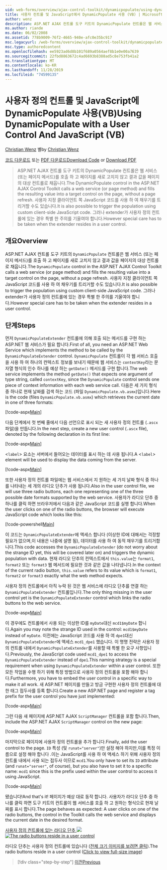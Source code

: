 ```yaml
---
uid: web-forms/overview/ajax-control-toolkit/dynamicpopulate/using-dynamicpopulate-with-a-user-control-and-javascript-vb
title: 사용자 컨트롤 및 JavaScript에서 DynamicPopulate 사용 (VB) | Microsoft Docs
author: wenz
description: ASP.NET AJAX 컨트롤 도구 키트의 DynamicPopulate 컨트롤은 웹 서비스 (또는 페이지 메서드)를 호출 하 고 결과 값을 t ...의 대상 컨트롤로 채웁니다.
ms.author: riande
ms.date: 06/02/2008
ms.assetid: 778b9009-76f2-4665-940e-afc0e35bc917
msc.legacyurl: /web-forms/overview/ajax-control-toolkit/dynamicpopulate/using-dynamicpopulate-with-a-user-control-and-javascript-vb
msc.type: authoredcontent
ms.openlocfilehash: ee5923ad6d8b101f689a0564aef8b1e0e00a7639
ms.sourcegitcommit: 22fbd8863672c4ad6693b8388ad5c8e753fb41a2
ms.translationtype: MT
ms.contentlocale: ko-KR
ms.lasthandoff: 11/28/2019
ms.locfileid: "74599135"
---
```

# <a name="using-dynamicpopulate-with-a-user-control-and-javascript-vb"></a><span data-ttu-id="2dff5-103">사용자 정의 컨트롤 및 JavaScript에 DynamicPopulate 사용(VB)</span><span class="sxs-lookup"><span data-stu-id="2dff5-103">Using DynamicPopulate with a User Control And JavaScript (VB)</span></span>

<span data-ttu-id="2dff5-104">[Christian Wenz](https://github.com/wenz) 별</span><span class="sxs-lookup"><span data-stu-id="2dff5-104">by [Christian Wenz](https://github.com/wenz)</span></span>

<span data-ttu-id="2dff5-105">[코드 다운로드](https://download.microsoft.com/download/d/8/f/d8f2f6f9-1b7c-46ad-9252-e1fc81bdea3e/dynamicpopulate2.vb.zip) 또는 [PDF 다운로드](https://download.microsoft.com/download/b/6/a/b6ae89ee-df69-4c87-9bfb-ad1eb2b23373/dynamicpopulate2VB.pdf)</span><span class="sxs-lookup"><span data-stu-id="2dff5-105">[Download Code](https://download.microsoft.com/download/d/8/f/d8f2f6f9-1b7c-46ad-9252-e1fc81bdea3e/dynamicpopulate2.vb.zip) or [Download PDF](https://download.microsoft.com/download/b/6/a/b6ae89ee-df69-4c87-9bfb-ad1eb2b23373/dynamicpopulate2VB.pdf)</span></span>

> <span data-ttu-id="2dff5-106">ASP.NET AJAX 컨트롤 도구 키트의 DynamicPopulate 컨트롤은 웹 서비스 (또는 페이지 메서드)를 호출 하 고 페이지를 새로 고치지 않고 결과 값을 페이지의 대상 컨트롤로 채웁니다.</span><span class="sxs-lookup"><span data-stu-id="2dff5-106">The DynamicPopulate control in the ASP.NET AJAX Control Toolkit calls a web service (or page method) and fills the resulting value into a target control on the page, without a page refresh.</span></span> <span data-ttu-id="2dff5-107">사용자 지정 클라이언트 쪽 JavaScript 코드를 사용 하 여 채우기를 트리거할 수도 있습니다.</span><span class="sxs-lookup"><span data-stu-id="2dff5-107">It is also possible to trigger the population using custom client-side JavaScript code.</span></span> <span data-ttu-id="2dff5-108">그러나 extender가 사용자 정의 컨트롤에 있는 경우 특별 한 주의를 기울여야 합니다.</span><span class="sxs-lookup"><span data-stu-id="2dff5-108">However special care has to be taken when the extender resides in a user control.</span></span>

## <a name="overview"></a><span data-ttu-id="2dff5-109">개요</span><span class="sxs-lookup"><span data-stu-id="2dff5-109">Overview</span></span>

<span data-ttu-id="2dff5-110">ASP.NET AJAX 컨트롤 도구 키트의 `DynamicPopulate` 컨트롤은 웹 서비스 (또는 페이지 메서드)를 호출 하 고 페이지를 새로 고치지 않고 결과 값을 페이지의 대상 컨트롤로 채웁니다.</span><span class="sxs-lookup"><span data-stu-id="2dff5-110">The `DynamicPopulate` control in the ASP.NET AJAX Control Toolkit calls a web service (or page method) and fills the resulting value into a target control on the page, without a page refresh.</span></span> <span data-ttu-id="2dff5-111">사용자 지정 클라이언트 쪽 JavaScript 코드를 사용 하 여 채우기를 트리거할 수도 있습니다.</span><span class="sxs-lookup"><span data-stu-id="2dff5-111">It is also possible to trigger the population using custom client-side JavaScript code.</span></span> <span data-ttu-id="2dff5-112">그러나 extender가 사용자 정의 컨트롤에 있는 경우 특별 한 주의를 기울여야 합니다.</span><span class="sxs-lookup"><span data-stu-id="2dff5-112">However special care has to be taken when the extender resides in a user control.</span></span>

## <a name="steps"></a><span data-ttu-id="2dff5-113">단계</span><span class="sxs-lookup"><span data-stu-id="2dff5-113">Steps</span></span>

<span data-ttu-id="2dff5-114">먼저 `DynamicPopulateExtender` 컨트롤에 의해 호출 되는 메서드를 구현 하는 ASP.NET 웹 서비스가 필요 합니다.</span><span class="sxs-lookup"><span data-stu-id="2dff5-114">First of all, you need an ASP.NET Web Service which implements the method to be called by the `DynamicPopulateExtender` control.</span></span> <span data-ttu-id="2dff5-115">`DynamicPopulate` 컨트롤이 각 웹 서비스 호출을 사용 하 여 하나의 컨텍스트 정보를 보내기 때문에 웹 서비스는 `contextKey`라는 문자열 형식의 인수 하나를 예상 하는 `getDate()` 메서드를 구현 합니다.</span><span class="sxs-lookup"><span data-stu-id="2dff5-115">The web service implements the method `getDate()` that expects one argument of type string, called `contextKey`, since the `DynamicPopulate` control sends one piece of context information with each web service call.</span></span> <span data-ttu-id="2dff5-116">다음은 세 가지 형식 중 하나로 현재 날짜를 검색 하는 코드 (파일 `DynamicPopulate.vb.asmx`)입니다.</span><span class="sxs-lookup"><span data-stu-id="2dff5-116">Here is the code (files `DynamicPopulate.vb.asmx`) which retrieves the current date in one of three formats:</span></span>

[!code-aspx[Main](using-dynamicpopulate-with-a-user-control-and-javascript-vb/samples/sample1.aspx)]

<span data-ttu-id="2dff5-117">다음 단계에서 첫 번째 줄에서 다음 선언으로 표시 되는 새 사용자 정의 컨트롤 (`.ascx` 파일)을 만듭니다.</span><span class="sxs-lookup"><span data-stu-id="2dff5-117">In the next step, create a new user control (`.ascx` file), denoted by the following declaration in its first line:</span></span>

[!code-aspx[Main](using-dynamicpopulate-with-a-user-control-and-javascript-vb/samples/sample2.aspx)]

<span data-ttu-id="2dff5-118">&lt;`label`&gt; 요소는 서버에서 들어오는 데이터를 표시 하는 데 사용 됩니다.</span><span class="sxs-lookup"><span data-stu-id="2dff5-118">A &lt;`label`&gt; element will be used to display the data coming from the server.</span></span>

[!code-aspx[Main](using-dynamicpopulate-with-a-user-control-and-javascript-vb/samples/sample3.aspx)]

<span data-ttu-id="2dff5-119">또한 사용자 정의 컨트롤 파일에는 웹 서비스에서 지 원하는 세 가지 날짜 형식 중 하나를 나타내는 세 개의 라디오 단추가 사용 됩니다.</span><span class="sxs-lookup"><span data-stu-id="2dff5-119">Also in the user control file, we will use three radio buttons, each one representing one of the three possible date formats supported by the web service.</span></span> <span data-ttu-id="2dff5-120">사용자가 라디오 단추 중 하나를 클릭 하면 브라우저에서 다음과 같은 JavaScript 코드를 실행 합니다.</span><span class="sxs-lookup"><span data-stu-id="2dff5-120">When the user clicks on one of the radio buttons, the browser will execute JavaScript code which looks like this:</span></span>

[!code-powershell[Main](using-dynamicpopulate-with-a-user-control-and-javascript-vb/samples/sample4.ps1)]

<span data-ttu-id="2dff5-121">이 코드는 `DynamicPopulateExtender`에 액세스 합니다 (이상한 ID에 대해서는 걱정할 필요가 없으며,이 내용은 나중에 설명 됨), 데이터를 사용 하 여 동적 채우기를 트리거합니다.</span><span class="sxs-lookup"><span data-stu-id="2dff5-121">This code accesses the `DynamicPopulateExtender` (do not worry about the strange ID yet, this will be covered later on) and triggers the dynamic population with data.</span></span> <span data-ttu-id="2dff5-122">현재 라디오 단추의 컨텍스트에서 `this.value`는 `format1`, `format2` 또는 `format3` 웹 메서드에 필요한 것과 같은 값을 나타냅니다.</span><span class="sxs-lookup"><span data-stu-id="2dff5-122">In the context of the current radio button, `this.value` refers to its value which is `format1`, `format2` or `format3` exactly what the web method expects.</span></span>

<span data-ttu-id="2dff5-123">사용자 정의 컨트롤에서 아직 누락 된 것은 웹 서비스에 라디오 단추를 연결 하는 `DynamicPopulateExtender` 컨트롤입니다.</span><span class="sxs-lookup"><span data-stu-id="2dff5-123">The only thing missing in the user control yet is the `DynamicPopulateExtender` control which links the radio buttons to the web service.</span></span>

[!code-aspx[Main](using-dynamicpopulate-with-a-user-control-and-javascript-vb/samples/sample5.aspx)]

<span data-ttu-id="2dff5-124">이 경우에도 컨트롤에서 사용 되는 이상한 ID를 `myDate`대신 `mcd1$myDate` 합니다.</span><span class="sxs-lookup"><span data-stu-id="2dff5-124">Again you may note the strange ID used in the control: `mcd1$myDate` instead of `myDate`.</span></span> <span data-ttu-id="2dff5-125">이전에는 JavaScript 코드를 사용 하 여 `dpe1`대신 `DynamicPopulateExtender`에 액세스 `mcd1_dpe1` 했습니다. 이 명명 전략은 사용자 정의 컨트롤 내에서 `DynamicPopulateExtender`를 사용할 때 특별 한 요구 사항입니다.</span><span class="sxs-lookup"><span data-stu-id="2dff5-125">Previously, the JavaScript code used `mcd1_dpe1` to access the `DynamicPopulateExtender` instead of `dpe1`.This naming strategy is a special requirement when using `DynamicPopulateExtender` within a user control.</span></span> <span data-ttu-id="2dff5-126">또한 모든 작업을 수행 하기 위해 특정 방법으로 사용자 정의 컨트롤을 포함 해야 합니다.</span><span class="sxs-lookup"><span data-stu-id="2dff5-126">Furthermore, you have to embed the user control in a specific way to make it all work.</span></span> <span data-ttu-id="2dff5-127">새 ASP.NET 페이지를 만들고 방금 구현한 사용자 정의 컨트롤에 대 한 태그 접두사를 등록 합니다.</span><span class="sxs-lookup"><span data-stu-id="2dff5-127">Create a new ASP.NET page and register a tag prefix for the user control you have just implemented:</span></span>

[!code-aspx[Main](using-dynamicpopulate-with-a-user-control-and-javascript-vb/samples/sample6.aspx)]

<span data-ttu-id="2dff5-128">그런 다음 새 페이지에 ASP.NET AJAX `ScriptManager` 컨트롤을 포함 합니다.</span><span class="sxs-lookup"><span data-stu-id="2dff5-128">Then, include the ASP.NET AJAX `ScriptManager` control on the new page:</span></span>

[!code-aspx[Main](using-dynamicpopulate-with-a-user-control-and-javascript-vb/samples/sample7.aspx)]

<span data-ttu-id="2dff5-129">마지막으로 페이지에 사용자 정의 컨트롤을 추가 합니다.</span><span class="sxs-lookup"><span data-stu-id="2dff5-129">Finally, add the user control to the page.</span></span> <span data-ttu-id="2dff5-130">`ID` 특성 (및 `runat="server"`)만 설정 해야 하지만,이를 특정 이름으로 설정 해야 합니다 .이는 JavaScript를 사용 하 여 액세스 하기 위해 사용자 정의 컨트롤 내에서 사용 되는 접두사 이므로 `mcd1`.</span><span class="sxs-lookup"><span data-stu-id="2dff5-130">You only have to set its `ID` attribute (and `runat="server"`, of course), but you also have to set it to a specific name: `mcd1` since this is the prefix used within the user control to access it using JavaScript.</span></span>

[!code-aspx[Main](using-dynamicpopulate-with-a-user-control-and-javascript-vb/samples/sample8.aspx)]

<span data-ttu-id="2dff5-131">됐습니다!</span><span class="sxs-lookup"><span data-stu-id="2dff5-131">And that's it!</span></span> <span data-ttu-id="2dff5-132">페이지가 예상 대로 동작 합니다. 사용자가 라디오 단추 중 하나를 클릭 하면 도구 키트의 컨트롤이 웹 서비스를 호출 하 고 원하는 형식으로 현재 날짜를 표시 합니다.</span><span class="sxs-lookup"><span data-stu-id="2dff5-132">The page behaves as expected: A user clicks on one of the radio buttons, the control in the Toolkit calls the web service and displays the current date in the desired format.</span></span>

<span data-ttu-id="2dff5-133">[사용자 정의 컨트롤에 있는 라디오 단추 ![](using-dynamicpopulate-with-a-user-control-and-javascript-vb/_static/image2.png)](using-dynamicpopulate-with-a-user-control-and-javascript-vb/_static/image1.png)</span><span class="sxs-lookup"><span data-stu-id="2dff5-133">[![The radio buttons reside in a user control](using-dynamicpopulate-with-a-user-control-and-javascript-vb/_static/image2.png)](using-dynamicpopulate-with-a-user-control-and-javascript-vb/_static/image1.png)</span></span>

<span data-ttu-id="2dff5-134">라디오 단추는 사용자 정의 컨트롤에 있습니다 ([전체 크기 이미지를 보려면 클릭](using-dynamicpopulate-with-a-user-control-and-javascript-vb/_static/image3.png)).</span><span class="sxs-lookup"><span data-stu-id="2dff5-134">The radio buttons reside in a user control ([Click to view full-size image](using-dynamicpopulate-with-a-user-control-and-javascript-vb/_static/image3.png))</span></span>

> [!div class="step-by-step"]
> [<span data-ttu-id="2dff5-135">이전</span><span class="sxs-lookup"><span data-stu-id="2dff5-135">Previous</span></span>](dynamically-populating-a-control-using-javascript-code-vb.md)
